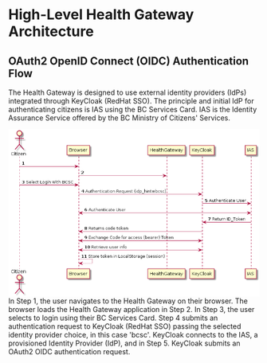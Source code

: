 # High-Level Health Gateway Architecture

## OAuth2 OpenID Connect (OIDC) Authentication Flow

The Health Gateway is designed to use external identity providers (IdPs) integrated through KeyCloak (RedHat SSO). The principle and initial IdP for authenticating citizens is IAS using the BC Services Card. IAS is the Identity Assurance Service offered by the BC Ministry of Citizens' Services.

<img src="diagrams/out/BCSC_OIDC_Flow.png"
     alt="OIDC Flow"
     style="float: left; margin-right: 10px;" />

In Step 1, the user navigates to the Health Gateway on their browser.  The browser loads the Health Gateway application in Step 2. In Step 3, the user selects to login using their BC Services Card. Step 4 submits an authentication request to KeyCloak (RedHat SSO) passing the selected identity provider choice, in this case 'bcsc'.  KeyCloak connects to the IAS, a provisioned Identity Provider (IdP), and in Step 5. KeyCloak submits an OAuth2 OIDC authentication request.


